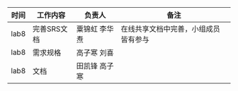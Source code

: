 | 时间  | 工作内容                              | 负责人                   | 备注 |
| ----- | ------------------------------------- | ------------------------ | ---- |
| lab8  | 完善SRS文档                        |粟锦虹 李华焘 |   在线共享文档中完善，小组成员皆有参与   |
| lab8  |  需求规格                       |高子寒 刘喜 |      |
| lab8  |  文档                       |田凯锋 高子寒 |      |
